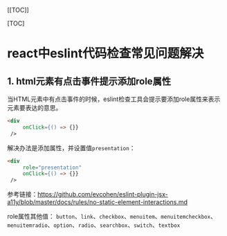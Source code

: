 [[TOC]]

[TOC]

# react中eslint代码检查常见问题解决

## 1. html元素有点击事件提示添加role属性

当HTML元素中有点击事件的时候，eslint检查工具会提示要添加role属性来表示元素要表达的意思。

```html
<div
     onClick={() => {}}
 />
```

解决办法是添加属性，并设置值`presentation`：

```html
<div
     role="presentation"
     onClick={() => {}}
 />
```

参考链接：https://github.com/evcohen/eslint-plugin-jsx-a11y/blob/master/docs/rules/no-static-element-interactions.md

role属性其他值：
`button`、`link`、`checkbox`、`menuitem`、`menuitemcheckbox`、`menuitemradio`、`option`、`radio`、`searchbox`、`switch`、`textbox`

